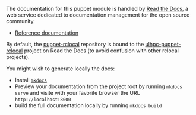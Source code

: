 The documentation for this puppet module is handled by [Read the Docs](https://readthedocs.org/), a web service dedicated to documentation management for the open source community.

* [Reference documentation](https://docs.readthedocs.org/en/latest/)

By default, the [puppet-rclocal](https://github.com/ULHPC/puppet-rclocal) repository is bound to the [ulhpc-puppet-rclocal](http://ulhpc-puppet-rclocal.rtfd.org) project on Read the Docs (to avoid confusion with other rclocal projects). 

You might wish to generate locally the docs:

* Install [`mkdocs`](http://www.mkdocs.org/#installation)
* Preview your documentation from the project root by running `mkdocs serve` and visite with your favorite browser the URL `http://localhost:8000`
* build the full documentation locally by running `mkdocs build`


